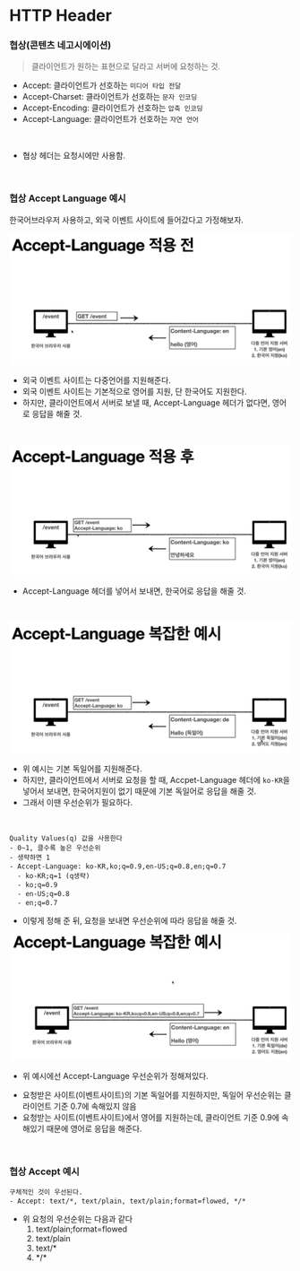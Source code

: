# HTTP Header

### 협상(콘텐츠 네고시에이션)

> 클라이언트가 원하는 표현으로 달라고 서버에 요청하는 것.

- Accept: 클라이언트가 선호하는 `미디어 타입 전달`
- Accept-Charset: 클라이언트가 선호하는 `문자 인코딩`
- Accept-Encoding: 클라이언트가 선호하는 `압축 인코딩`
- Accept-Language: 클라이언트가 선호하는 `자연 언어`

<br>

- 협상 헤더는 요청시에만 사용함.

<br>

### 협상 Accept Language 예시

한국어브라우저 사용하고, 외국 이벤트 사이트에 들어갔다고 가정해보자.

![Accept Language 사용 전](./Header_Accept_Language.png)

- 외국 이벤트 사이트는 다중언어를 지원해준다.
- 외국 이벤트 사이트는 기본적으로 영어를 지원, 단 한국어도 지원한다.
- 하지만, 클라이언트에서 서버로 보낼 때, Accept-Language 헤더가 없다면, 영어로 응답을 해줄 것.

<br>

![Accept Language 사용 후](./Header_Accept_Language2.png)

- Accept-Language 헤더를 넣어서 보내면, 한국어로 응답을 해줄 것.

<br>

![Accept Language 복잡한 예시](./Header_Accept_Language3.png)

- 위 예시는 기본 독일어를 지원해준다.
- 하지만, 클라이언트에서 서버로 요청을 할 때, Accpet-Language 헤더에 `ko-KR`을 넣어서 보내면, 한국어지원이 없기 때문에 기본 독일어로 응답을 해줄 것.
- 그래서 이땐 우선순위가 필요하다.

<br>

```
Quality Values(q) 값을 사용한다
- 0~1, 클수록 높은 우선순위
- 생략하면 1
- Accept-Language: ko-KR,ko;q=0.9,en-US;q=0.8,en;q=0.7
  - ko-KR;q=1 (q생략)
  - ko;q=0.9
  - en-US;q=0.8
  - en;q=0.7
```

- 이렇게 정해 준 뒤, 요청을 보내면 우선순위에 따라 응답을 해줄 것.

![Accept Language 복잡한 예시](./Header_Accept_Language4.png)

- 위 예시에선 Accept-Language 우선순위가 정해져있다.

* 요청받은 사이트(이벤트사이트)의 기본 독일어를 지원하지만, 독일어 우선순위는 클라이언트 기준 0.7에 속해있지 않음
* 요청받는 사이트(이벤트사이트)에서 영어를 지원하는데, 클라이언트 기준 0.9에 속해있기 때문에 영어로 응답을 해준다.

<br>

### 협상 Accept 예시

```
구체적인 것이 우선된다.
- Accept: text/*, text/plain, text/plain;format=flowed, */*
```

- 위 요청의 우선순위는 다음과 같다
  1. text/plain;format=flowed
  2. text/plain
  3. text/\*
  4. \*/\*

<br>
